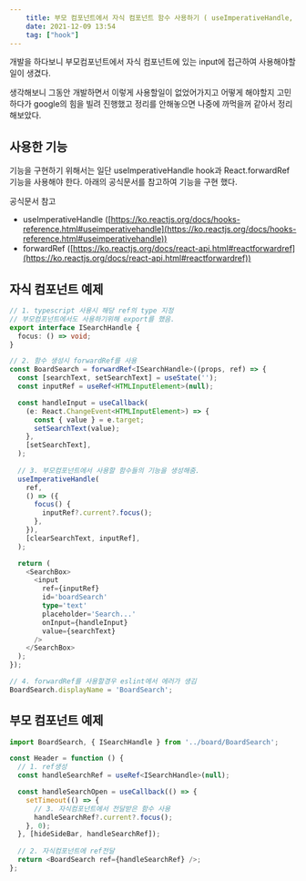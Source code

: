 ```yaml
---
    title: 부모 컴포넌트에서 자식 컴포넌트 함수 사용하기 ( useImperativeHandle, forwardRef )
    date: 2021-12-09 13:54
    tag: ["hook"]
---
```

개발을 하다보니 부모컴포넌트에서 자식 컴포넌트에 있는 input에 접근하여 사용해야할 일이 생겼다.

생각해보니 그동안 개발하면서 이렇게 사용할일이 없었어가지고 어떻게 해야할지 고민하다가 google의 힘을 빌려 진행했고 정리를 안해놓으면 나중에 까먹을꺼 같아서 정리해보았다.

## 사용한 기능

기능을 구현하기 위해서는 일단 useImperativeHandle hook과 React.forwardRef 기능을 사용해야 한다. 아래의 공식문서를 참고하여 기능을 구현 했다.

공식문서 참고

- useImperativeHandle ([https://ko.reactjs.org/docs/hooks-reference.html#useimperativehandle](https://ko.reactjs.org/docs/hooks-reference.html#useimperativehandle))
- forwardRef ([https://ko.reactjs.org/docs/react-api.html#reactforwardref](https://ko.reactjs.org/docs/react-api.html#reactforwardref))

## 자식 컴포넌트 예제

```typescript
// 1. typescript 사용시 해당 ref의 type 지정
// 부모컴포넌트에서도 사용하기위해 export를 했음.
export interface ISearchHandle {
  focus: () => void;
}

// 2. 함수 생성시 forwardRef를 사용
const BoardSearch = forwardRef<ISearchHandle>((props, ref) => {
  const [searchText, setSearchText] = useState('');
  const inputRef = useRef<HTMLInputElement>(null);

  const handleInput = useCallback(
    (e: React.ChangeEvent<HTMLInputElement>) => {
      const { value } = e.target;
      setSearchText(value);
    },
    [setSearchText],
  );
	
  // 3. 부모컴포넌트에서 사용할 함수들의 기능을 생성해줌.
  useImperativeHandle(
    ref,
    () => ({
      focus() {
        inputRef?.current?.focus();
      },
    }),
    [clearSearchText, inputRef],
  );

  return (
    <SearchBox>
      <input
        ref={inputRef}
        id='boardSearch'
        type='text'
        placeholder='Search...'
        onInput={handleInput}
        value={searchText}
      />
    </SearchBox>
  );
});

// 4. forwardRef를 사용할경우 eslint에서 에러가 생김
BoardSearch.displayName = 'BoardSearch';
```

## 부모 컴포넌트 예제

```typescript
import BoardSearch, { ISearchHandle } from '../board/BoardSearch';

const Header = function () {
  // 1. ref생성
  const handleSearchRef = useRef<ISearchHandle>(null);

  const handleSearchOpen = useCallback(() => {
    setTimeout(() => {
      // 3. 자식컴포넌트에서 전달받은 함수 사용
      handleSearchRef?.current?.focus();
    }, 0);
  }, [hideSideBar, handleSearchRef]);
  
  // 2. 자식컴포넌트에 ref전달
  return <BoardSearch ref={handleSearchRef} />;
};
```
